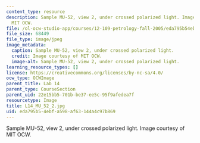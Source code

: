 ```yaml
---
content_type: resource
description: Sample MU-52, view 2, under crossed polarized light. Image courtesy of
  MIT OCW.
file: /ol-ocw-studio-app/courses/12-109-petrology-fall-2005/eda795b54ebfa598af63144a4c97b869_L14_MU_52_2.jpg
file_size: 68449
file_type: image/jpeg
image_metadata:
  caption: Sample MU-52, view 2, under crossed polarized light.
  credit: Image courtesy of MIT OCW.
  image-alt: Sample MU-52, view 2, under crossed polarized light.
learning_resource_types: []
license: https://creativecommons.org/licenses/by-nc-sa/4.0/
ocw_type: OCWImage
parent_title: Lab 14
parent_type: CourseSection
parent_uid: 22e15bb5-701b-be37-ee5c-95f9afedea7f
resourcetype: Image
title: L14_MU_52_2.jpg
uid: eda795b5-4ebf-a598-af63-144a4c97b869
---
```

Sample MU-52, view 2, under crossed polarized light. Image courtesy of MIT OCW.